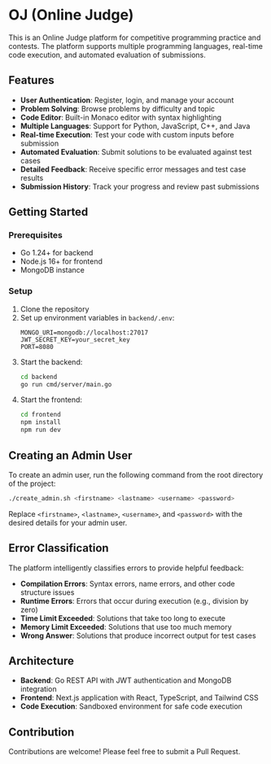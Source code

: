 # OJ (Online Judge)

This is an Online Judge platform for competitive programming practice and contests. The platform supports multiple programming languages, real-time code execution, and automated evaluation of submissions.

## Features

- **User Authentication**: Register, login, and manage your account
- **Problem Solving**: Browse problems by difficulty and topic
- **Code Editor**: Built-in Monaco editor with syntax highlighting
- **Multiple Languages**: Support for Python, JavaScript, C++, and Java
- **Real-time Execution**: Test your code with custom inputs before submission
- **Automated Evaluation**: Submit solutions to be evaluated against test cases
- **Detailed Feedback**: Receive specific error messages and test case results
- **Submission History**: Track your progress and review past submissions

## Getting Started

### Prerequisites

- Go 1.24+ for backend
- Node.js 16+ for frontend
- MongoDB instance

### Setup

1. Clone the repository
2. Set up environment variables in `backend/.env`:
   ```
   MONGO_URI=mongodb://localhost:27017
   JWT_SECRET_KEY=your_secret_key
   PORT=8080
   ```
3. Start the backend:
   ```bash
   cd backend
   go run cmd/server/main.go
   ```
4. Start the frontend:
   ```bash
   cd frontend
   npm install
   npm run dev
   ```

## Creating an Admin User

To create an admin user, run the following command from the root directory of the project:

```bash
./create_admin.sh <firstname> <lastname> <username> <password>
```
Replace `<firstname>`, `<lastname>`, `<username>`, and `<password>` with the desired details for your admin user.

## Error Classification

The platform intelligently classifies errors to provide helpful feedback:

- **Compilation Errors**: Syntax errors, name errors, and other code structure issues
- **Runtime Errors**: Errors that occur during execution (e.g., division by zero)
- **Time Limit Exceeded**: Solutions that take too long to execute
- **Memory Limit Exceeded**: Solutions that use too much memory
- **Wrong Answer**: Solutions that produce incorrect output for test cases

## Architecture

- **Backend**: Go REST API with JWT authentication and MongoDB integration
- **Frontend**: Next.js application with React, TypeScript, and Tailwind CSS
- **Code Execution**: Sandboxed environment for safe code execution

## Contribution

Contributions are welcome! Please feel free to submit a Pull Request.